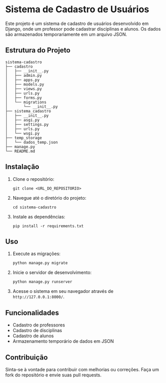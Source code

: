 # Sistema de Cadastro de Usuários

Este projeto é um sistema de cadastro de usuários desenvolvido em Django, onde um professor pode cadastrar disciplinas e alunos. Os dados são armazenados temporariamente em um arquivo JSON.

## Estrutura do Projeto

```
sistema-cadastro
├── cadastro
│   ├── __init__.py
│   ├── admin.py
│   ├── apps.py
│   ├── models.py
│   ├── views.py
│   ├── urls.py
│   ├── forms.py
│   └── migrations
│       └── __init__.py
├── sistema_cadastro
│   ├── __init__.py
│   ├── asgi.py
│   ├── settings.py
│   ├── urls.py
│   └── wsgi.py
├── temp_storage
│   └── dados_temp.json
├── manage.py
└── README.md
```

## Instalação

1. Clone o repositório:
   ```
   git clone <URL_DO_REPOSITORIO>
   ```
2. Navegue até o diretório do projeto:
   ```
   cd sistema-cadastro
   ```
3. Instale as dependências:
   ```
   pip install -r requirements.txt
   ```

## Uso

1. Execute as migrações:
   ```
   python manage.py migrate
   ```
2. Inicie o servidor de desenvolvimento:
   ```
   python manage.py runserver
   ```
3. Acesse o sistema em seu navegador através de `http://127.0.0.1:8000/`.

## Funcionalidades

- Cadastro de professores
- Cadastro de disciplinas
- Cadastro de alunos
- Armazenamento temporário de dados em JSON

## Contribuição

Sinta-se à vontade para contribuir com melhorias ou correções. Faça um fork do repositório e envie suas pull requests.